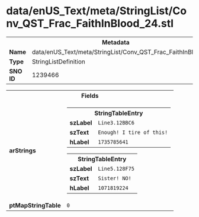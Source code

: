 <h1>data/enUS_Text/meta/StringList/Conv_QST_Frac_FaithInBlood_24.stl</h1><table><tr><th colspan="100%">Metadata</th></tr><tr><td><b>Name</b></td><td>data/enUS_Text/meta/StringList/Conv_QST_Frac_FaithInBlood_24.stl</td></tr><tr><td><b>Type</b></td><td>StringListDefinition</td></tr><tr><td><b>SNO ID</b></td><td>1239466</td></tr></table>

<table><tr><th colspan="100%">Fields</th></tr><tr><td><b>arStrings</b></td><td><table><tr><th colspan="100%">StringTableEntry</th></tr><tr><td><b>szLabel</b></td><td><code>Line3.12BBC6</code></td></tr><tr><td><b>szText</b></td><td><code>Enough! I tire of this!</code></td></tr><tr><td><b>hLabel</b></td><td><code>1735785641</code></td></tr></table>


<table><tr><th colspan="100%">StringTableEntry</th></tr><tr><td><b>szLabel</b></td><td><code>Line5.128F75</code></td></tr><tr><td><b>szText</b></td><td><code>Sister! NO!</code></td></tr><tr><td><b>hLabel</b></td><td><code>1071819224</code></td></tr></table>


</td></tr><tr><td><b>ptMapStringTable</b></td><td><code>0</code></td></tr></table>

